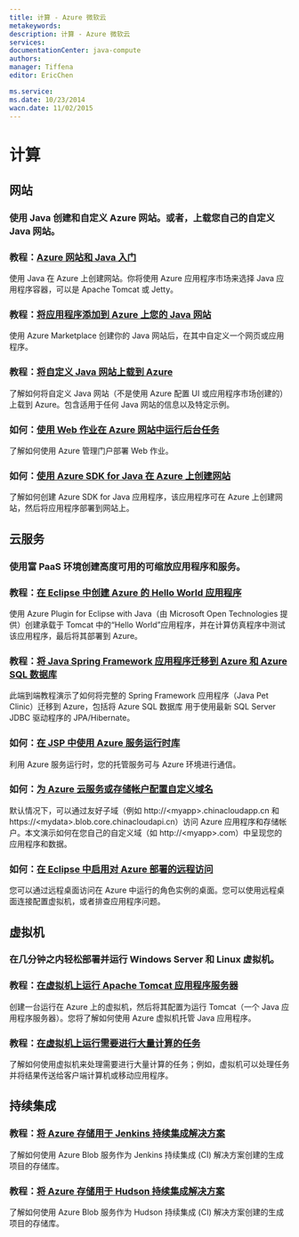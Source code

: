```yaml
---
title: 计算 - Azure 微软云
metakeywords: 
description: 计算 - Azure 微软云
services: 
documentationCenter: java-compute
authors: 
manager: Tiffena
editor: EricChen

ms.service: 
ms.date: 10/23/2014
wacn.date: 11/02/2015
---
```


<h1 id="menu-java-compute">计算</h1>
<h2 id="header-0">网站</h2>
<h3>使用 Java 创建和自定义 Azure 网站。或者，上载您自己的自定义 Java 网站。</h3>
<h3>教程：<a href="../../articles/app-service-web/web-sites-java-get-started.md">Azure 网站和 Java 入门</a></h3>
<p>使用 Java 在 Azure 上创建网站。你将使用 Azure 应用程序市场来选择 Java 应用程序容器，可以是 Apache Tomcat 或 Jetty。</p>
<h3>教程：<a href="../../articles/app-service-web/web-sites-java-add-app.md">将应用程序添加到 Azure 上您的 Java 网站</a></h3>
<p>使用 Azure Marketplace 创建你的 Java 网站后，在其中自定义一个网页或应用程序。</p>
<h3>教程：<a href="../../articles/app-service-web/web-sites-java-custom-upload.md">将自定义 Java 网站上载到 Azure</a></h3>
<p>了解如何将自定义 Java 网站（不是使用 Azure 配置 UI 或应用程序市场创建的）上载到 Azure。包含适用于任何 Java 网站的信息以及特定示例。</p>
<h3>如何：<a href="../../articles/app-service-web/web-sites-create-web-jobs.md">使用 Web 作业在 Azure 网站中运行后台任务</a></h3>
<p>了解如何使用 Azure 管理门户部署 Web 作业。</p>
<h3>如何：<a href="../../articles/app-service-web/java-create-azure-website-using-java-sdk.md">使用 Azure SDK for Java 在 Azure 上创建网站</a></h3>
<p>了解如何创建 Azure SDK for Java 应用程序，该应用程序可在 Azure 上创建网站，然后将应用程序部署到网站上。</p>
<h2 id="header-1">云服务</h2>
<h3>使用富 PaaS 环境创建高度可用的可缩放应用程序和服务。</h3>
<h3>教程：<a href="http://msdn.microsoft.com/zh-cn/library/windowsazure/hh690944(VS.103).aspx">在 Eclipse 中创建 Azure 的 Hello World 应用程序</a></h3>
<p>使用 Azure Plugin for Eclipse with Java（由 Microsoft Open Technologies 提供）创建承载于 Tomcat 中的&ldquo;Hello World&rdquo;应用程序，并在计算仿真程序中测试该应用程序，最后将其部署到 Azure。</p>
<h3>教程：<a href="http://petclinic.cloudapp.net/">将 Java Spring Framework 应用程序迁移到 Azure 和 Azure SQL 数据库</a></h3>
<p>此端到端教程演示了如何将完整的 Spring Framework 应用程序（Java Pet Clinic）迁移到 Azure，包括将 Azure SQL 数据库 用于使用最新 SQL Server JDBC 驱动程序的 JPA/Hibernate。</p>
<h3>如何：<a href="http://msdn.microsoft.com/zh-cn/library/windowsazure/hh690948.aspx">在 JSP 中使用 Azure 服务运行时库</a></h3>
<p>利用 Azure 服务运行时，您的托管服务可与 Azure 环境进行通信。</p>
<h3>如何：<a href="../../articles/cloud-services/cloud-services-custom-domain-name.md">为 Azure 云服务或存储帐户配置自定义域名</a></h3>
<p>默认情况下，可以通过友好子域（例如 http://&lt;myapp&gt;.chinacloudapp.cn 和 https://&lt;mydata&gt;.blob.core.chinacloudapi.cn）访问 Azure 应用程序和存储帐户。本文演示如何在您自己的自定义域（如 http://&lt;myapp&gt;.com）中呈现您的应用程序和数据。</p>
<h3>如何：<a href="http://msdn.microsoft.com/zh-cn/library/windowsazure/hh690951">在 Eclipse 中启用对 Azure 部署的远程访问</a></h3>
<p>您可以通过远程桌面访问在 Azure 中运行的角色实例的桌面。您可以使用远程桌面连接配置虚拟机，或者排查应用程序问题。</p>
<h2 id="header-2">虚拟机</h2>
<h3>在几分钟之内轻松部署并运行 Windows Server 和 Linux 虚拟机。</h3>
<h3>教程：<a href="../../articles/virtual-machines/virtual-machines-windows-classic-java-run-tomcat-app-server.md">在虚拟机上运行 Apache Tomcat 应用程序服务器</a></h3>
<p>创建一台运行在 Azure 上的虚拟机，然后将其配置为运行 Tomcat（一个 Java 应用程序服务器）。您将了解如何使用 Azure 虚拟机托管 Java 应用程序。</p>
<h3>教程：<a href="../../articles/virtual-machines/virtual-machines-windows-classic-java-run-compute-intensive-task.md">在虚拟机上运行需要进行大量计算的任务</a></h3>
<p>了解如何使用虚拟机来处理需要进行大量计算的任务；例如，虚拟机可以处理任务并将结果传送给客户端计算机或移动应用程序。</p>
<h2 id="header-3">持续集成</h2>
<h3>教程：<a href="../../articles/storage/storage-java-jenkins-continuous-integration-solution.md">将 Azure 存储用于 Jenkins 持续集成解决方案</a></h3>
<p>了解如何使用 Azure Blob 服务作为 Jenkins 持续集成 (CI) 解决方案创建的生成项目的存储库。</p>
<h3>教程：<a href="../../articles/storage/storage-java-hudson-continuous-integration-solution.md">将 Azure 存储用于 Hudson 持续集成解决方案</a></h3>
<p>了解如何使用 Azure Blob 服务作为 Hudson 持续集成 (CI) 解决方案创建的生成项目的存储库。</p>
